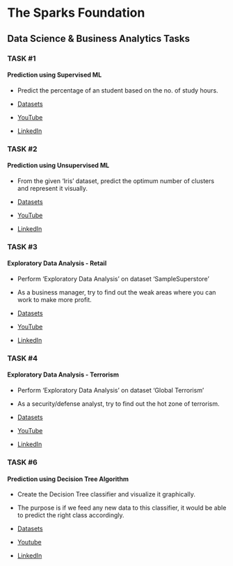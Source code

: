 # The Sparks Foundation

## Data Science & Business Analytics Tasks

### TASK #1 

#### Prediction using Supervised ML 
 - Predict the percentage of an student based on the no. of study hours.

 - [Datasets](http://bit.ly/w-data "Datasets") 
 - [YouTube](https://youtu.be/pkuoruXrxBk "YouTube")
 - [LinkedIn](https://www.linkedin.com/posts/tapaswini-kar-44138717a_the-sparks-foundation-task-1-gripnov20-activity-6734411355467591680-ry0E "LinkedIn")

### TASK #2 

#### Prediction using Unsupervised ML
 - From the given ‘Iris’ dataset, predict the optimum number of clusters and
   represent it visually.

 - [Datasets](https://bit.ly/3kXTdox "Datasets") 
 - [YouTube](https://youtu.be/C0hpPYwqnVM "YouTube")
 - [LinkedIn](https://www.linkedin.com/posts/tapaswini-kar-44138717a_the-sparks-foundations-task-2-gripnov20-activity-6734414522821447680-R39Z "LinkedIn")
  
### TASK #3 

#### Exploratory Data Analysis - Retail 

 - Perform ‘Exploratory Data Analysis’ on dataset ‘SampleSuperstore’
 - As a business manager, try to find out the weak areas where you can work to
   make more profit. 
    
 - [Datasets](https://bit.ly/3i4rbWl "Datasets") 
 - [YouTube](https://youtu.be/DO-sZMNApmM "YouTube") 
 - [LinkedIn](https://www.linkedin.com/posts/tapaswini-kar-44138717a_the-sparks-foundation-task-3-gripnov20-activity-6734416164685922304-VbQq "LinkedIn")

### TASK #4 

#### Exploratory Data Analysis - Terrorism
 
 - Perform ‘Exploratory Data Analysis’ on dataset ‘Global Terrorism’
 - As a security/defense analyst, try to find out the hot zone of terrorism. 

 - [Datasets](https://bit.ly/2TK5Xn5 "Datasets")
 - [YouTube](https://youtu.be/6Ud0NoNiNYk "YouTube") 
 - [LinkedIn](https://www.linkedin.com/posts/tapaswini-kar-44138717a_the-sparks-foundation-task-4-gripnov20-activity-6734801201465974784-Nh1n "LinkedIn")

### TASK #6 

#### Prediction using Decision Tree Algorithm
 - Create the Decision Tree classifier and visualize it graphically.
 -  The purpose is if we feed any new data to this classifier, it would be able to
 predict the right class accordingly. 

 - [Datasets](https://bit.ly/3kXTdox "Datasets")
 - [Youtube](https://youtu.be/39IlmpCBaiM "YouTube")
 - [LinkedIn](https://www.linkedin.com/posts/tapaswini-kar-44138717a_the-sparks-foundation-task-6-gripnov20-activity-6734802195176275968-JLv5 "LinkedIn")


